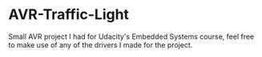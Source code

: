 # AVR-Traffic-Light

Small AVR project I had for Udacity's Embedded Systems course, feel free to make use of any of the drivers I made for the project.

